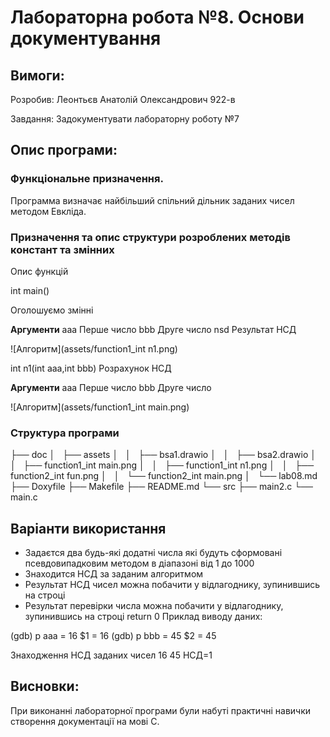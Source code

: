 # Лабораторна робота №8. Основи документування

## Вимоги:

Розробив: Леонтьєв Анатолій Олександрович 922-в

Завдання: Задокументувати лабораторну роботу №7

## Опис програми:

### Функціональне призначення. 
Программа визначає найбільший спільний дільник заданих чисел методом Евкліда.

### Призначення та опис структури розроблених методів констант та змінних

Опис функцій

int main() 	

Оголошуємо змінні

 **Аргументи**
    aaa		Перше число
    bbb		Друге число
    nsd		Результат НСД

![Алгоритм](assets/function1_int n1.png)

int n1(int аaa,int bbb) Розрахунок НСД

   **Аргументи**
    aaa	Перше число
    bbb	Друге число 

![Алгоритм](assets/function1_int main.png)

### Структура програми

├── doc
│   ├── assets
│   │   ├── bsa1.drawio
│   │   ├── bsa2.drawio
│   │   ├── function1_int main.png
│   │   ├── function1_int n1.png
│   │   ├── function2_int fun.png
│   │   └── function2_int main.png
│   └── lab08.md
├── Doxyfile
├── Makefile
├── README.md
└── src
    ├── main2.c
    └── main.c


## Варіанти використання
- Задаєтся два будь-які додатні числа які будуть сформовані псевдовипадковим методом в діапазоні від 1 до 1000
- Знаходится НСД за заданим алгоритмом
- Результат НСД чисел можна побачити у відлагоднику, зупинившись на строці 
- Результат перевірки числа можна побачити у відлагоднику, зупинившись на строці return 0  Приклад виводу даних:

(gdb) p aaa = 16
$1 = 16
(gdb) p bbb = 45
$2 = 45

Знаходження НСД заданих чисел 16 45
 НСД=1
 
 
## Висновки:
При виконанні лабораторної програми були набуті практичні навички створення документації на мові С.
